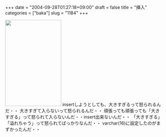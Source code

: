 +++
date = "2004-09-28T01:27:18+09:00"
draft = false
title = "挿入"
categories = ["baka"]
slug = "1184"
+++

<img src="http://ieiriblog.jugem.jp/?image=4036" width="179" height="277" alt="" class="pict" />
insertしようとしても、大きすぎるって怒られるんだ・・
大きすぎて入らないって怒られるんだ・・
頑張っても頑張っても「大きすぎる」って怒られて入らないんだ・・insert出来ないんだ・・
「大きすぎる」「溢れちゃう」って怒られてばっかりなんだ・・
varchar(16)に設定したのがまずかったんだ・・
